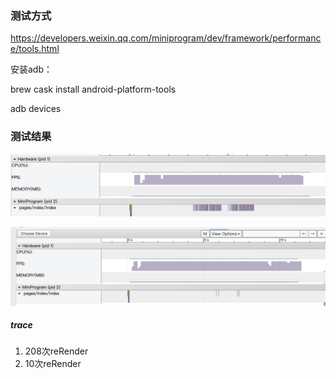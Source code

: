 ### 测试方式
https://developers.weixin.qq.com/miniprogram/dev/framework/performance/tools.html

安装adb：

brew cask install android-platform-tools

adb devices

### 测试结果
![](https://raw.githubusercontent.com/Bowen7/cml-test/master/images/1.jpg)

![](https://raw.githubusercontent.com/Bowen7/cml-test/master/images/2.jpg)

##### trace

1. 208次reRender
2. 10次reRender
